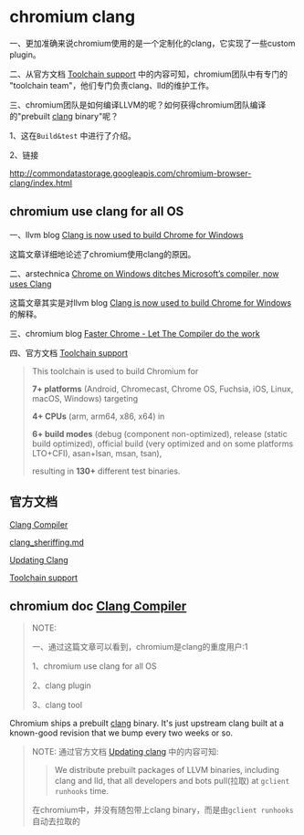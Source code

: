 # chromium clang

一、更加准确来说chromium使用的是一个定制化的clang，它实现了一些custom plugin。

二、从官方文档 [Toolchain support](https://chromium.googlesource.com/chromium/src/+/HEAD/docs/toolchain_support.md) 中的内容可知，chromium团队中有专门的 "toolchain team"，他们专门负责clang、lld的维护工作。

三、chromium团队是如何编译LLVM的呢？如何获得chromium团队编译的"prebuilt [clang](http://clang.llvm.org/) binary"呢？

1、这在`Build&test` 中进行了介绍。

2、链接

http://commondatastorage.googleapis.com/chromium-browser-clang/index.html

## chromium use clang for all OS

一、llvm blog [Clang is now used to build Chrome for Windows](http://blog.llvm.org/2018/03/clang-is-now-used-to-build-chrome-for.html)

这篇文章详细地论述了chromium使用clang的原因。

二、arstechnica [Chrome on Windows ditches Microsoft’s compiler, now uses Clang](https://arstechnica.com/gadgets/2018/03/chrome-on-windows-ditches-microsofts-compiler-now-uses-clang/)

这篇文章其实是对llvm blog [Clang is now used to build Chrome for Windows](http://blog.llvm.org/2018/03/clang-is-now-used-to-build-chrome-for.html) 的解释。

三、chromium blog [Faster Chrome - Let The Compiler do the work](https://blog.chromium.org/2021/12/faster-chrome-let-the-compiler-do-the-work.html)

四、官方文档 [Toolchain support](https://chromium.googlesource.com/chromium/src/+/HEAD/docs/toolchain_support.md) 

> This toolchain is used to build Chromium for 
>
> **7+ platforms** (Android, Chromecast, Chrome OS, Fuchsia, iOS, Linux, macOS, Windows) targeting 
>
> **4+ CPUs** (arm, arm64, x86, x64) in 
>
> **6+ build modes** (debug (component non-optimized), release (static build optimized), official build (very optimized and on some platforms LTO+CFI), asan+lsan, msan, tsan), 
>
> resulting in **130+** different test binaries.

## 官方文档

[Clang Compiler](https://chromium.googlesource.com/chromium/src/+/HEAD/docs/clang.md) 

[clang_sheriffing.md](https://chromium.googlesource.com/chromium/src/+/HEAD/docs/clang_sheriffing.md) 

[Updating Clang](https://chromium.googlesource.com/chromium/src/+/HEAD/docs/updating_clang.md) 

[Toolchain support](https://chromium.googlesource.com/chromium/src/+/HEAD/docs/toolchain_support.md) 

## chromium doc [Clang Compiler](https://chromium.googlesource.com/chromium/src/+/HEAD/docs/clang.md)

> NOTE: 
>
> 一、通过这篇文章可以看到，chromium是clang的重度用户:1
>
> 1、chromium use clang for all OS
>
> 2、clang plugin
>
> 3、clang tool

Chromium ships a prebuilt [clang](http://clang.llvm.org/) binary. It's just upstream clang built at a known-good revision that we bump every two weeks or so.

> NOTE: 通过官方文档 [Updating clang](https://chromium.googlesource.com/chromium/src/+/HEAD/docs/updating_clang.md) 中的内容可知:
>
> > We distribute prebuilt packages of LLVM binaries, including clang and lld, that all developers and bots pull(拉取) at `gclient runhooks` time. 
>
> 在chromium中，并没有随包带上clang binary，而是由`gclient runhooks` 自动去拉取的